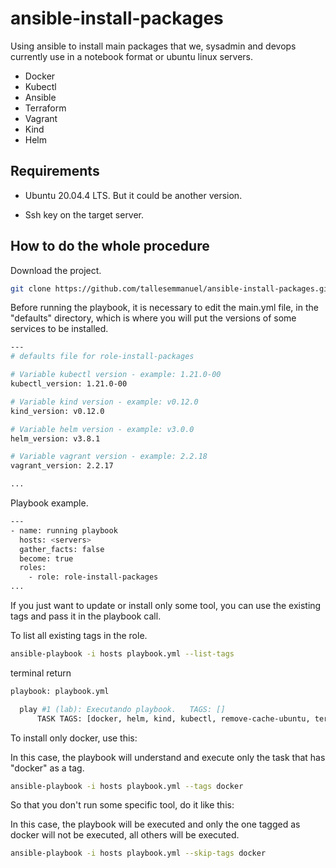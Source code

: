 # ansible-install-packages

Using ansible to install main packages that we, sysadmin and devops currently use in a notebook format or ubuntu linux servers.

- Docker
- Kubectl
- Ansible
- Terraform
- Vagrant
- Kind
- Helm

## Requirements

- Ubuntu 20.04.4 LTS. But it could be another version.

- Ssh key on the target server.

## How to do the whole procedure

Download the project.

```bash
git clone https://github.com/tallesemmanuel/ansible-install-packages.git
```

Before running the playbook, it is necessary to edit the main.yml file, in the "defaults" directory, which is where you will put the versions of some services to be installed.

```bash
---
# defaults file for role-install-packages

# Variable kubectl version - example: 1.21.0-00
kubectl_version: 1.21.0-00

# Variable kind version - example: v0.12.0
kind_version: v0.12.0

# Variable helm version - example: v3.0.0
helm_version: v3.8.1

# Variable vagrant version - example: 2.2.18
vagrant_version: 2.2.17

...
```

Playbook example.

```bash
---
- name: running playbook
  hosts: <servers>
  gather_facts: false
  become: true
  roles:
    - role: role-install-packages
...
```

If you just want to update or install only some tool, you can use the existing tags and pass it in the playbook call.

To list all existing tags in the role.

```bash
ansible-playbook -i hosts playbook.yml --list-tags
```

terminal return

```bash
playbook: playbook.yml

  play #1 (lab): Executando playbook.   TAGS: []
      TASK TAGS: [docker, helm, kind, kubectl, remove-cache-ubuntu, terraform, update-ubuntu, upgrade-ubuntu, vagrant]
```

To install only docker, use this: 

In this case, the playbook will understand and execute only the task that has "docker" as a tag.

```bash
ansible-playbook -i hosts playbook.yml --tags docker
```

So that you don't run some specific tool, do it like this:

In this case, the playbook will be executed and only the one tagged as docker will not be executed, all others will be executed.

```bash
ansible-playbook -i hosts playbook.yml --skip-tags docker
```


